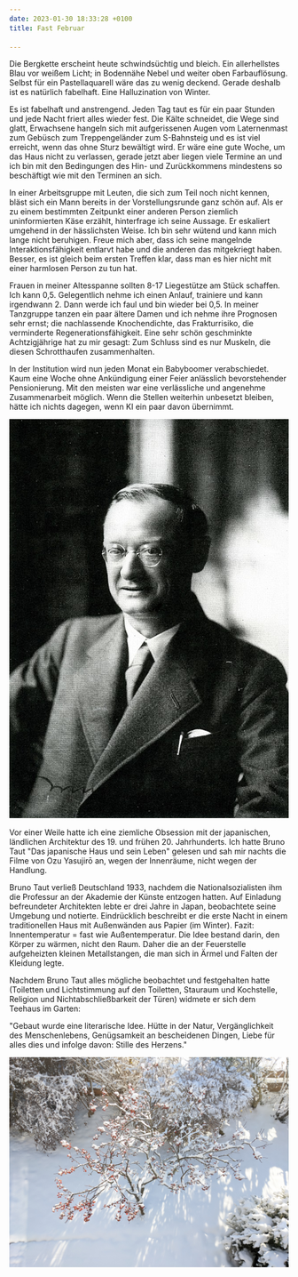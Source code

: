 ```yaml
---
date: 2023-01-30 18:33:28 +0100
title: Fast Februar

---
```

Die Bergkette erscheint heute schwindsüchtig und bleich. Ein allerhellstes Blau vor weißem Licht; in Bodennähe Nebel und weiter oben Farbauflösung. Selbst für ein Pastellaquarell wäre das zu wenig deckend. Gerade deshalb ist es natürlich fabelhaft. Eine Halluzination von Winter.

Es ist fabelhaft und anstrengend. Jeden Tag taut es für ein paar Stunden und jede Nacht friert alles wieder fest. Die Kälte schneidet, die Wege sind glatt, Erwachsene hangeln sich mit aufgerissenen Augen vom Laternenmast zum Gebüsch zum Treppengeländer zum S-Bahnsteig und es ist viel erreicht, wenn das ohne Sturz bewältigt wird. Er wäre eine gute Woche, um das Haus nicht zu verlassen, gerade jetzt aber liegen viele Termine an und ich bin mit den Bedingungen des Hin- und Zurückkommens mindestens so beschäftigt wie mit den Terminen an sich.

In einer Arbeitsgruppe mit Leuten, die sich zum Teil noch nicht kennen, bläst sich ein Mann bereits in der Vorstellungsrunde ganz schön auf. Als er zu einem bestimmten Zeitpunkt einer anderen Person ziemlich uninformierten Käse erzählt, hinterfrage ich seine Aussage. Er eskaliert umgehend in der hässlichsten Weise. Ich bin sehr wütend und kann mich lange nicht beruhigen. Freue mich aber, dass ich seine mangelnde Interaktionsfähigkeit entlarvt habe und die anderen das mitgekriegt haben. Besser, es ist gleich beim ersten Treffen klar, dass man es hier nicht mit einer harmlosen Person zu tun hat.

Frauen in meiner Altesspanne sollten 8-17 Liegestütze am Stück schaffen. Ich kann 0,5. Gelegentlich nehme ich einen Anlauf, trainiere und kann irgendwann 2. Dann werde ich faul und bin wieder bei 0,5. In meiner Tanzgruppe tanzen ein paar ältere Damen und ich nehme ihre Prognosen sehr ernst; die nachlassende Knochendichte, das Frakturrisiko, die verminderte Regenerationsfähigkeit. Eine sehr schön geschminkte Achtzigjährige hat zu mir gesagt: Zum Schluss sind es nur Muskeln, die diesen Schrotthaufen zusammenhalten.

In der Institution wird nun jeden Monat ein Babyboomer verabschiedet. Kaum eine Woche ohne Ankündigung einer Feier anlässlich bevorstehender Pensionierung. Mit den meisten war eine verlässliche und angenehme Zusammenarbeit möglich. Wenn die Stellen weiterhin unbesetzt bleiben, hätte ich nichts dagegen, wenn KI ein paar davon übernimmt.

![](/uploads/bruno-taut.jpg)

Vor einer Weile hatte ich eine ziemliche Obsession mit der japanischen, ländlichen Architektur des 19. und frühen 20. Jahrhunderts. Ich hatte Bruno Taut "Das japanische Haus und sein Leben" gelesen und sah mir nachts die Filme von Ozu Yasujirō an, wegen der Innenräume, nicht wegen der Handlung.

Bruno Taut verließ Deutschland 1933, nachdem die Nationalsozialisten ihm die Professur an der Akademie der Künste entzogen hatten. Auf Einladung befreundeter Architekten lebte er drei Jahre in Japan, beobachtete seine Umgebung und notierte. Eindrücklich beschreibt er die erste Nacht in einem traditionellen Haus mit Außenwänden aus Papier (im Winter). Fazit: Innentemperatur = fast wie Außentemperatur. Die Idee bestand darin, den Körper zu wärmen, nicht den Raum. Daher die an der Feuerstelle aufgeheizten kleinen Metallstangen, die man sich in Ärmel und Falten der Kleidung legte.

Nachdem Bruno Taut alles mögliche beobachtet und festgehalten hatte (Toiletten und Lichtstimmung auf den Toiletten, Stauraum und Kochstelle, Religion und Nichtabschließbarkeit der Türen) widmete er sich dem Teehaus im Garten:

"Gebaut wurde eine literarische Idee. Hütte in der Natur, Vergänglichkeit des Menschenlebens, Genügsamkeit an bescheidenen Dingen, Liebe für alles dies und infolge davon: Stille des Herzens."

![](/uploads/eisbaum-rot.jpg)
